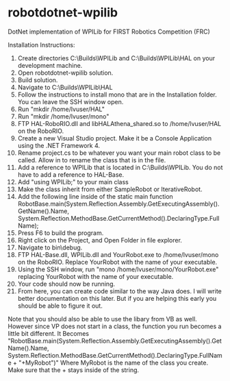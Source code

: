 # robotdotnet-wpilib
DotNet implementation of WPILib for FIRST Robotics Competition (FRC)

Installation Instructions:

1. Create directories C:\Builds\WPILib and C:\Builds\WPILib\HAL on your development machine.
2. Open robotdotnet-wpilib solution.
3. Build solution.
4. Navigate to C:\Builds\WPILib\HAL
5. Follow the instructions to install mono that are in the Installation folder. You can leave the SSH window open.
6. Run "mkdir /home/lvuser/HAL"
7. Run "mkdir /home/lvuser/mono"
8. FTP HAL-RoboRIO.dll and libHALAthena_shared.so to /home/lvuser/HAL on the RoboRIO.
9. Create a new Visual Studio project. Make it be a Console Application using the .NET Framework 4.
10. Rename project.cs to be whatever you want your main robot class to be called. Allow in to rename the class that is in the file.
11. Add a reference to WPILib that is located in C:\Builds\WPILib. You do not have to add a reference to HAL-Base.
12. Add "using WPILib;" to your main class
13. Make the class inherit from either SampleRobot or IterativeRobot.
14. Add the following line inside of the static main function
  RobotBase.main(System.Reflection.Assembly.GetExecutingAssembly().GetName().Name, System.Reflection.MethodBase.GetCurrentMethod().DeclaringType.FullName);
15. Press F6 to build the program.
16. Right click on the Project, and Open Folder in file explorer.
17. Navigate to bin\debug.
18. FTP HAL-Base.dll, WPILib.dll and YourRobot.exe to /home/lvuser/mono on the RoboRIO. Replace YourRobot with the name of your executable.
19. Using the SSH window, run "mono /home/lvuser/mono/YourRobot.exe" replacing YourRobot with the name of your executable.
20. Your code should now be running. 
21. From here, you can create code similar to the way Java does. I will write better documentation on this later. But if you are helping this early you should be able to figure it out.


Note that you should also be able to use the libary from VB as well. However since VP does not start in a class, the function you run becomes a little bit different. It Becomes "RobotBase.main(System.Reflection.Assembly.GetExecutingAssembly().GetName().Name, System.Reflection.MethodBase.GetCurrentMethod().DeclaringType.FullName + "+MyRobot")" Where MyRobot is the name of the class you create. Make sure that the + stays inside of the string.
